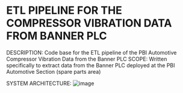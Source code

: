 # ETL PIPELINE FOR THE COMPRESSOR VIBRATION DATA FROM BANNER PLC
DESCRIPTION: Code base for the ETL pipeline of the PBI Automotive Compressor Vibration Data from the Banner PLC
SCOPE: Written specifically to extract data from the Banner PLC deployed at the PBI Automotive Section (spare parts area)

SYSTEM ARCHITECTURE:
![image](https://github.com/BIDAMiguel/compressor_etl/assets/156170891/21a182ad-564d-4035-9e24-d8db7c6cdf66)

